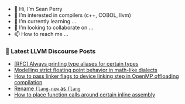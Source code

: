 - 👋 Hi, I’m Sean Perry
- 👀 I’m interested in compilers (c++, COBOL, llvm)
- 🌱 I’m currently learning ...
- 💞️ I’m looking to collaborate on ...
- 📫 How to reach me ...

<!---
s66perry/s66perry is a ✨ special ✨ repository because its `README.md` (this file) appears on your GitHub profile.
You can click the Preview link to take a look at your changes.
--->
### 📕 Latest LLVM Discourse Posts

<!-- DISCOURSE-LLVM:START -->
- [[RFC] Always printing type aliases for certain types](https://discourse.llvm.org/t/rfc-always-printing-type-aliases-for-certain-types/62756#post_18)
- [Modelling strict floating point behavior in math-like dialects](https://discourse.llvm.org/t/modelling-strict-floating-point-behavior-in-math-like-dialects/63000#post_2)
- [How to pass linker flags to device linking step in OpenMP offloading compilation](https://discourse.llvm.org/t/how-to-pass-linker-flags-to-device-linking-step-in-openmp-offloading-compilation/63029#post_1)
- [Rename `flang-new` as `flang`](https://discourse.llvm.org/t/rename-flang-new-as-flang/62571#post_5)
- [How to place function calls around certain inline assembly](https://discourse.llvm.org/t/how-to-place-function-calls-around-certain-inline-assembly/63023#post_3)
<!-- DISCOURSE-LLVM:END -->
